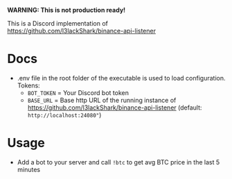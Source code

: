 **WARNING: This is not production ready!**

This is a Discord implementation of https://github.com/l3lackShark/binance-api-listener

# Docs

* .env file in the root folder of the executable is used to load configuration.
Tokens:
  - `BOT_TOKEN` = Your Discord bot token
  - `BASE_URL` = Base http URL of the running instance of https://github.com/l3lackShark/binance-api-listener (default: `http://localhost:24080"`)
  


# Usage

* Add a bot to your server and call `!btc` to get avg BTC price in the last 5 minutes